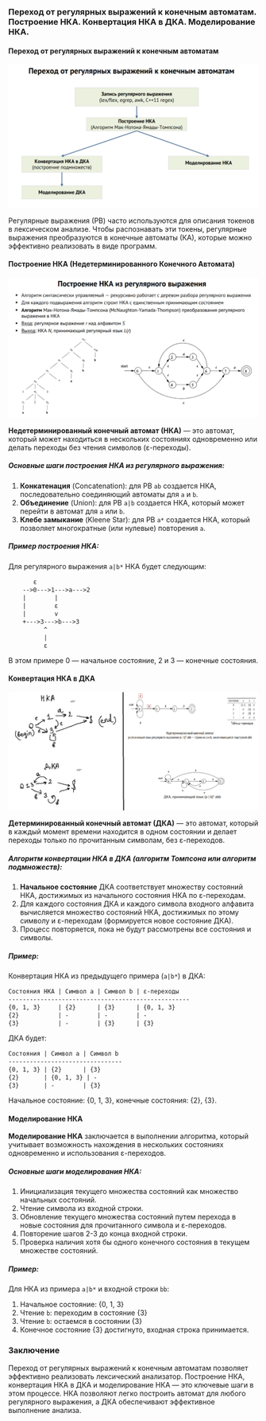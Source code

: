 ### Переход от регулярных выражений к конечным автоматам. Построение НКА. Конвертация НКА в ДКА. Моделирование НКА.

#### Переход от регулярных выражений к конечным автоматам

![img](images/regex-automati-diagram.jpg)

Регулярные выражения (РВ) часто используются для описания токенов в лексическом анализе. Чтобы распознавать эти токены, регулярные выражения преобразуются в конечные автоматы (КА), которые можно эффективно реализовать в виде программ.

#### Построение НКА (Недетерминированного Конечного Автомата)

![img](images/nfa-from-regex.jpg)

**Недетерминированный конечный автомат (НКА)** — это автомат, который может находиться в нескольких состояниях одновременно или делать переходы без чтения символов (ε-переходы).

##### Основные шаги построения НКА из регулярного выражения:
1. **Конкатенация** (Concatenation): для РВ `ab` создается НКА, последовательно соединяющий автоматы для `a` и `b`.
2. **Объединение** (Union): для РВ `a|b` создается НКА, который может перейти в автомат для `a` или `b`.
3. **Клебе замыкание** (Kleene Star): для РВ `a*` создается НКА, который позволяет многократные (или нулевые) повторения `a`.

##### Пример построения НКА:
Для регулярного выражения `a|b*` НКА будет следующим:
```
       ε
    -->0--->1--->a--->2
    |        |
    |        ε
    |        v
    +--->3--->b--->3
          ^
          |
          ε
```
В этом примере 0 — начальное состояние, 2 и 3 — конечные состояния.

#### Конвертация НКА в ДКА

![img](images/nfa-to-dfa.jpg)

**Детерминированный конечный автомат (ДКА)** — это автомат, который в каждый момент времени находится в одном состоянии и делает переходы только по прочитанным символам, без ε-переходов.

##### Алгоритм конвертации НКА в ДКА (алгоритм Томпсона или алгоритм подмножеств):
1. **Начальное состояние** ДКА соответствует множеству состояний НКА, достижимых из начального состояния НКА по ε-переходам.
2. Для каждого состояния ДКА и каждого символа входного алфавита вычисляется множество состояний НКА, достижимых по этому символу и ε-переходам (формируется новое состояние ДКА).
3. Процесс повторяется, пока не будут рассмотрены все состояния и символы.

##### Пример:
Конвертация НКА из предыдущего примера (`a|b*`) в ДКА:
```
Состояния НКА | Символ a | Символ b | ε-переходы
---------------------------------------------------
{0, 1, 3}     | {2}      | {3}      | {0, 1, 3}
{2}           | -        | -        | -
{3}           | -        | {3}      | {3}
```
ДКА будет:
```
Состояния | Символ a | Символ b
--------------------------------
{0, 1, 3} | {2}      | {3}
{2}       | {0, 1, 3} | -
{3}       | -        | {3}
```
Начальное состояние: {0, 1, 3}, конечные состояния: {2}, {3}.

#### Моделирование НКА

**Моделирование НКА** заключается в выполнении алгоритма, который учитывает возможность нахождения в нескольких состояниях одновременно и использования ε-переходов.

##### Основные шаги моделирования НКА:
1. Инициализация текущего множества состояний как множество начальных состояний.
2. Чтение символа из входной строки.
3. Обновление текущего множества состояний путем перехода в новые состояния для прочитанного символа и ε-переходов.
4. Повторение шагов 2-3 до конца входной строки.
5. Проверка наличия хотя бы одного конечного состояния в текущем множестве состояний.

##### Пример:
Для НКА из примера `a|b*` и входной строки `bb`:
1. Начальное состояние: {0, 1, 3}
2. Чтение `b`: переходим в состояние {3}
3. Чтение `b`: остаемся в состоянии {3}
4. Конечное состояние {3} достигнуто, входная строка принимается.

### Заключение

Переход от регулярных выражений к конечным автоматам позволяет эффективно реализовать лексический анализатор. Построение НКА, конвертация НКА в ДКА и моделирование НКА — это ключевые шаги в этом процессе. НКА позволяют легко построить автомат для любого регулярного выражения, а ДКА обеспечивают эффективное выполнение анализа.
